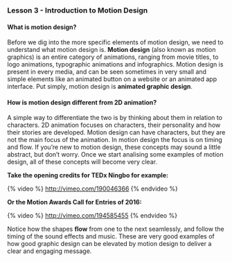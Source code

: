### Lesson 3 - Introduction to Motion Design

#### What is motion design?

Before we dig into the more specific elements of motion design, we need to understand what motion design is. **Motion design** (also known as motion graphics) is an entire category of animations, ranging from movie titles, to logo animations, typographic animations and infographics. Motion design is present in every media, and can be seen sometimes in very small and simple elements like an animated button on a website or an animated app interface. Put simply, motion design is **animated graphic design**.

#### How is motion design different from 2D animation?

A simple way to differentiate the two is by thinking about them in relation to characters. 2D animation focuses on characters, their personality and how their stories are developed. Motion design can have characters, but they are not the main focus of the animation. In motion design the focus is on timing and flow. If you’re new to motion design, these concepts may sound a little abstract, but don’t worry. Once we start analising some examples of motion design, all of these concepts will become very clear.

**Take the opening credits for TEDx Ningbo for example:**

{% video %} http://vimeo.com/190046366 {% endvideo %}

**Or the Motion Awards Call for Entries of 2016:**

{% video %} http://vimeo.com/194585455 {% endvideo %}

Notice how the shapes **flow** from one to the next seamlessly, and follow the timing of the sound effects and music. These are very good examples of how good graphic design can be elevated by motion design to deliver a clear and engaging message.